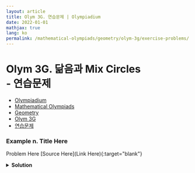 ```yaml
---
layout: article
title: Olym 3G. 연습문제 | Olympiadium
date: 2022-01-01
mathjax: true
lang: ko
permalink: /mathematical-olympiads/geometry/olym-3g/exercise-problems/
---
```

# Olym 3G. 닮음과 Mix Circles <br> <ssup> - 연습문제</ssup>

<ul class="breadcrumb">
	<li><a href="{{ site.baseurl }}/">Olympiadium</a></li> 
	<li><a href="{{ site.baseurl }}/mathematical-olympiads/">Mathematical Olympiads</a></li> 
	<li><a href="{{ site.baseurl }}/mathematical-olympiads/geometry/">Geometry</a></li> 
	<li><a href="{{ site.baseurl }}/mathematical-olympiads/geometry/olym-3g/">Olym 3G</a></li> 
	<li><a href="{{ site.baseurl }}/mathematical-olympiads/geometry/olym-3g/exercise-problems/">연습문제</a></li>
</ul>

### Example n. Title Here
<skyblueboard> Problem Here </skyblueboard>
[Source Here](Link Here){:target="blank"}
<pinkborder><details>
<summary><b>Solution</b></summary>
Solution Here. 
</details></pinkborder>



